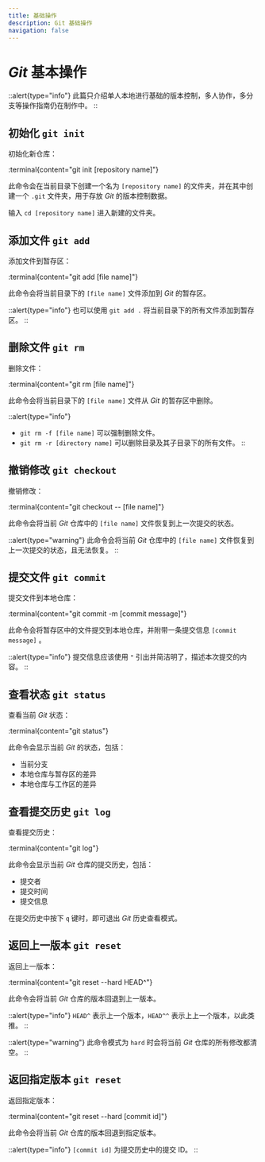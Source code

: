 ```yaml
---
title: 基础操作
description: Git 基础操作
navigation: false
---
```


# *Git* 基本操作

::alert{type="info"}
此篇只介绍单人本地进行基础的版本控制，多人协作，多分支等操作指南仍在制作中。
::

## 初始化 `git init`

初始化新仓库：

:terminal{content="git init [repository name]"}

此命令会在当前目录下创建一个名为 `[repository name]` 的文件夹，并在其中创建一个 `.git` 文件夹，用于存放 *Git* 的版本控制数据。

输入 `cd [repository name]` 进入新建的文件夹。


## 添加文件 `git add`

添加文件到暂存区：

:terminal{content="git add [file name]"}

此命令会将当前目录下的 `[file name]` 文件添加到 *Git* 的暂存区。

::alert{type="info"}
也可以使用 `git add .` 将当前目录下的所有文件添加到暂存区。
::


## 删除文件 `git rm`

删除文件：

:terminal{content="git rm [file name]"}

此命令会将当前目录下的 `[file name]` 文件从 *Git* 的暂存区中删除。

::alert{type="info"}
-  `git rm -f [file name]` 可以强制删除文件。
-  `git rm -r [directory name]` 可以删除目录及其子目录下的所有文件。
::


## 撤销修改 `git checkout`

撤销修改：

:terminal{content="git checkout -- [file name]"}

此命令会将当前 *Git* 仓库中的 `[file name]` 文件恢复到上一次提交的状态。

::alert{type="warning"}
此命令会将当前 *Git* 仓库中的 `[file name]` 文件恢复到上一次提交的状态，且无法恢复。
::


## 提交文件 `git commit`

提交文件到本地仓库：

:terminal{content="git commit -m [commit message]"}

此命令会将暂存区中的文件提交到本地仓库，并附带一条提交信息 `[commit message]` 。

::alert{type="info"}
提交信息应该使用 `"` 引出并简洁明了，描述本次提交的内容。
::


## 查看状态 `git status`

查看当前 *Git* 状态：

:terminal{content="git status"}

此命令会显示当前 *Git* 的状态，包括：

- 当前分支
- 本地仓库与暂存区的差异
- 本地仓库与工作区的差异

## 查看提交历史 `git log`

查看提交历史：

:terminal{content="git log"}

此命令会显示当前 *Git* 仓库的提交历史，包括：

- 提交者
- 提交时间
- 提交信息

在提交历史中按下 `q` 键时，即可退出 *Git* 历史查看模式。


## 返回上一版本 `git reset`

返回上一版本：

:terminal{content="git reset --hard HEAD^"}

此命令会将当前 *Git* 仓库的版本回退到上一版本。

::alert{type="info"}
`HEAD^` 表示上一个版本，`HEAD^^` 表示上上一个版本，以此类推。
::

::alert{type="warning"}
此命令模式为 `hard` 时会将当前 *Git* 仓库的所有修改都清空。
::


## 返回指定版本 `git reset`

返回指定版本：

:terminal{content="git reset --hard [commit id]"}

此命令会将当前 *Git* 仓库的版本回退到指定版本。

::alert{type="info"}
`[commit id]` 为提交历史中的提交 ID。
::
